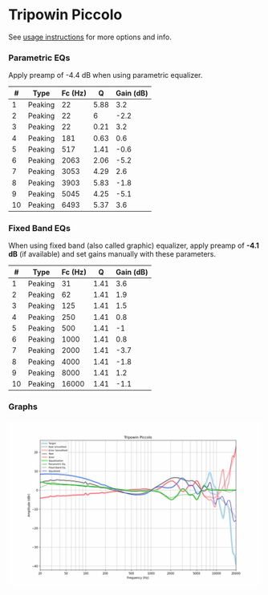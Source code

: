 # Tripowin Piccolo
See [usage instructions](https://github.com/jaakkopasanen/AutoEq#usage) for more options and info.

### Parametric EQs
Apply preamp of -4.4 dB when using parametric equalizer.

|   # | Type    |   Fc (Hz) |    Q |   Gain (dB) |
|-----|---------|-----------|------|-------------|
|   1 | Peaking |        22 | 5.88 |         3.2 |
|   2 | Peaking |        22 | 6    |        -2.2 |
|   3 | Peaking |        22 | 0.21 |         3.2 |
|   4 | Peaking |       181 | 0.63 |         0.6 |
|   5 | Peaking |       517 | 1.41 |        -0.6 |
|   6 | Peaking |      2063 | 2.06 |        -5.2 |
|   7 | Peaking |      3053 | 4.29 |         2.6 |
|   8 | Peaking |      3903 | 5.83 |        -1.8 |
|   9 | Peaking |      5045 | 4.25 |        -5.1 |
|  10 | Peaking |      6493 | 5.37 |         3.6 |

### Fixed Band EQs
When using fixed band (also called graphic) equalizer, apply preamp of **-4.1 dB** (if available) and set gains manually with these parameters.

|   # | Type    |   Fc (Hz) |    Q |   Gain (dB) |
|-----|---------|-----------|------|-------------|
|   1 | Peaking |        31 | 1.41 |         3.6 |
|   2 | Peaking |        62 | 1.41 |         1.9 |
|   3 | Peaking |       125 | 1.41 |         1.5 |
|   4 | Peaking |       250 | 1.41 |         0.8 |
|   5 | Peaking |       500 | 1.41 |        -1   |
|   6 | Peaking |      1000 | 1.41 |         0.8 |
|   7 | Peaking |      2000 | 1.41 |        -3.7 |
|   8 | Peaking |      4000 | 1.41 |        -1.8 |
|   9 | Peaking |      8000 | 1.41 |         1.2 |
|  10 | Peaking |     16000 | 1.41 |        -1.1 |

### Graphs
![](./Tripowin%20Piccolo.png)
